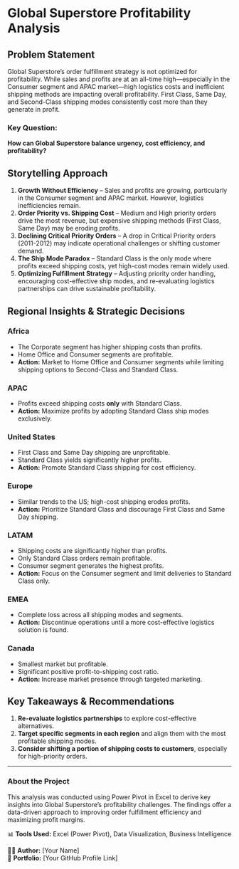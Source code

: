 # Global Superstore Profitability Analysis

## Problem Statement
Global Superstore’s order fulfillment strategy is not optimized for profitability. While sales and profits are at an all-time high—especially in the Consumer segment and APAC market—high logistics costs and inefficient shipping methods are impacting overall profitability. First Class, Same Day, and Second-Class shipping modes consistently cost more than they generate in profit. 

### Key Question:
**How can Global Superstore balance urgency, cost efficiency, and profitability?**

## Storytelling Approach
1. **Growth Without Efficiency** – Sales and profits are growing, particularly in the Consumer segment and APAC market. However, logistics inefficiencies remain.
2. **Order Priority vs. Shipping Cost** – Medium and High priority orders drive the most revenue, but expensive shipping methods (First Class, Same Day) may be eroding profits.
3. **Declining Critical Priority Orders** – A drop in Critical Priority orders (2011-2012) may indicate operational challenges or shifting customer demand.
4. **The Ship Mode Paradox** – Standard Class is the only mode where profits exceed shipping costs, yet high-cost modes remain widely used.
5. **Optimizing Fulfillment Strategy** – Adjusting priority order handling, encouraging cost-effective ship modes, and re-evaluating logistics partnerships can drive sustainable profitability.

## Regional Insights & Strategic Decisions
### **Africa**
- The Corporate segment has higher shipping costs than profits.
- Home Office and Consumer segments are profitable.
- **Action:** Market to Home Office and Consumer segments while limiting shipping options to Second-Class and Standard Class.

### **APAC**
- Profits exceed shipping costs **only** with Standard Class.
- **Action:** Maximize profits by adopting Standard Class ship modes exclusively.

### **United States**
- First Class and Same Day shipping are unprofitable.
- Standard Class yields significantly higher profits.
- **Action:** Promote Standard Class shipping for cost efficiency.

### **Europe**
- Similar trends to the US; high-cost shipping erodes profits.
- **Action:** Prioritize Standard Class and discourage First Class and Same Day shipping.

### **LATAM**
- Shipping costs are significantly higher than profits.
- Only Standard Class orders remain profitable.
- Consumer segment generates the highest profits.
- **Action:** Focus on the Consumer segment and limit deliveries to Standard Class only.

### **EMEA**
- Complete loss across all shipping modes and segments.
- **Action:** Discontinue operations until a more cost-effective logistics solution is found.

### **Canada**
- Smallest market but profitable.
- Significant positive profit-to-shipping cost ratio.
- **Action:** Increase market presence through targeted marketing.

## Key Takeaways & Recommendations
1. **Re-evaluate logistics partnerships** to explore cost-effective alternatives.
2. **Target specific segments in each region** and align them with the most profitable shipping modes.
3. **Consider shifting a portion of shipping costs to customers**, especially for high-priority orders.

---
### **About the Project**
This analysis was conducted using Power Pivot in Excel to derive key insights into Global Superstore’s profitability challenges. The findings offer a data-driven approach to improving order fulfillment efficiency and maximizing profit margins. 

📊 **Tools Used:** Excel (Power Pivot), Data Visualization, Business Intelligence

👨‍💻 **Author:** [Your Name]  
🔗 **Portfolio:** [Your GitHub Profile Link]
